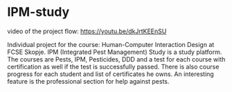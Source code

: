 # IPM-study
video of the project flow: https://youtu.be/dkJrtKEEnSU

Individual project for the course: Human-Computer Interaction Design at FCSE Skopje.
IPM (Integrated Pest Management) Study is a study platform. 
The courses are Pests, IPM, Pesticides, DDD and a test for each course with certification as well if the test is successfully passed. 
There is also course progress for each student and list of certificates he owns.
An interesting feature is the professional section for help against pests.
